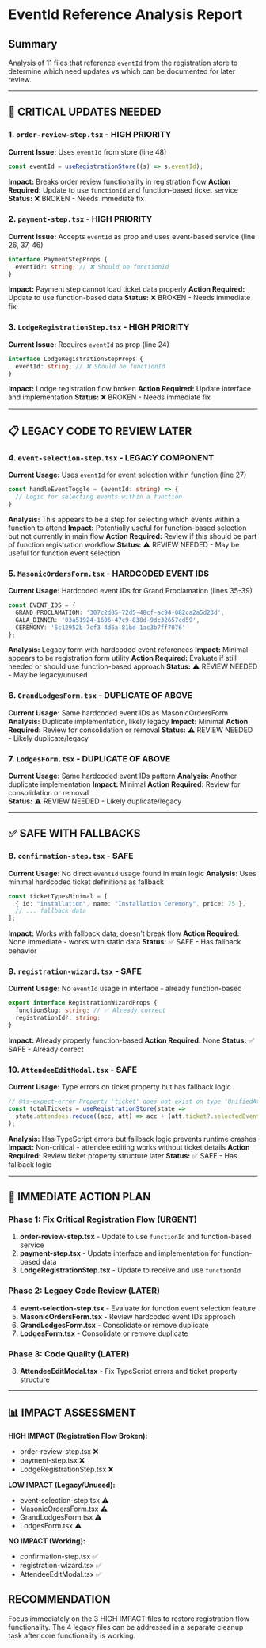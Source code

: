 # EventId Reference Analysis Report

## Summary
Analysis of 11 files that reference `eventId` from the registration store to determine which need updates vs which can be documented for later review.

---

## 🚨 CRITICAL UPDATES NEEDED

### 1. `order-review-step.tsx` - HIGH PRIORITY
**Current Issue:** Uses `eventId` from store (line 48)
```typescript
const eventId = useRegistrationStore((s) => s.eventId);
```
**Impact:** Breaks order review functionality in registration flow
**Action Required:** Update to use `functionId` and function-based ticket service
**Status:** ❌ BROKEN - Needs immediate fix

### 2. `payment-step.tsx` - HIGH PRIORITY  
**Current Issue:** Accepts `eventId` as prop and uses event-based service (line 26, 37, 46)
```typescript
interface PaymentStepProps {
  eventId?: string; // ❌ Should be functionId
}
```
**Impact:** Payment step cannot load ticket data properly
**Action Required:** Update to use function-based data
**Status:** ❌ BROKEN - Needs immediate fix

### 3. `LodgeRegistrationStep.tsx` - HIGH PRIORITY
**Current Issue:** Requires `eventId` as prop (line 24)
```typescript
interface LodgeRegistrationStepProps {
  eventId: string; // ❌ Should be functionId
}
```
**Impact:** Lodge registration flow broken
**Action Required:** Update interface and implementation
**Status:** ❌ BROKEN - Needs immediate fix

---

## 📋 LEGACY CODE TO REVIEW LATER

### 4. `event-selection-step.tsx` - LEGACY COMPONENT
**Current Usage:** Uses `eventId` for event selection within function (line 27)
```typescript
const handleEventToggle = (eventId: string) => {
  // Logic for selecting events within a function
}
```
**Analysis:** This appears to be a step for selecting which events within a function to attend
**Impact:** Potentially useful for function-based selection but not currently in main flow
**Action Required:** Review if this should be part of function registration workflow
**Status:** ⚠️ REVIEW NEEDED - May be useful for function event selection

### 5. `MasonicOrdersForm.tsx` - HARDCODED EVENT IDS
**Current Usage:** Hardcoded event IDs for Grand Proclamation (lines 35-39)
```typescript
const EVENT_IDS = {
  GRAND_PROCLAMATION: '307c2d85-72d5-48cf-ac94-082ca2a5d23d',
  GALA_DINNER: '03a51924-1606-47c9-838d-9dc32657cd59', 
  CEREMONY: '6c12952b-7cf3-4d6a-81bd-1ac3b7ff7076'
};
```
**Analysis:** Legacy form with hardcoded event references
**Impact:** Minimal - appears to be registration form utility
**Action Required:** Evaluate if still needed or should use function-based approach
**Status:** ⚠️ REVIEW NEEDED - May be legacy/unused

### 6. `GrandLodgesForm.tsx` - DUPLICATE OF ABOVE
**Current Usage:** Same hardcoded event IDs as MasonicOrdersForm
**Analysis:** Duplicate implementation, likely legacy
**Impact:** Minimal 
**Action Required:** Review for consolidation or removal
**Status:** ⚠️ REVIEW NEEDED - Likely duplicate/legacy

### 7. `LodgesForm.tsx` - DUPLICATE OF ABOVE  
**Current Usage:** Same hardcoded event IDs pattern
**Analysis:** Another duplicate implementation
**Impact:** Minimal
**Action Required:** Review for consolidation or removal  
**Status:** ⚠️ REVIEW NEEDED - Likely duplicate/legacy

---

## ✅ SAFE WITH FALLBACKS

### 8. `confirmation-step.tsx` - SAFE
**Current Usage:** No direct `eventId` usage found in main logic
**Analysis:** Uses minimal hardcoded ticket definitions as fallback
```typescript
const ticketTypesMinimal = [
  { id: "installation", name: "Installation Ceremony", price: 75 },
  // ... fallback data
];
```
**Impact:** Works with fallback data, doesn't break flow
**Action Required:** None immediate - works with static data
**Status:** ✅ SAFE - Has fallback behavior

### 9. `registration-wizard.tsx` - SAFE
**Current Usage:** No `eventId` usage in interface - already function-based
```typescript
export interface RegistrationWizardProps {
  functionSlug: string; // ✅ Already correct
  registrationId?: string;
}
```
**Impact:** Already properly function-based
**Action Required:** None
**Status:** ✅ SAFE - Already correct

### 10. `AttendeeEditModal.tsx` - SAFE  
**Current Usage:** Type errors on ticket property but has fallback logic
```typescript
// @ts-expect-error Property 'ticket' does not exist on type 'UnifiedAttendeeData'.
const totalTickets = useRegistrationStore(state => 
  state.attendees.reduce((acc, att) => acc + (att.ticket?.selectedEvents?.length || 0), 0)
);
```
**Analysis:** Has TypeScript errors but fallback logic prevents runtime crashes
**Impact:** Non-critical - attendee editing works without ticket details
**Action Required:** Review ticket property structure later
**Status:** ✅ SAFE - Has fallback logic

---

## 🎯 IMMEDIATE ACTION PLAN

### Phase 1: Fix Critical Registration Flow (URGENT)
1. **order-review-step.tsx** - Update to use `functionId` and function-based service
2. **payment-step.tsx** - Update interface and implementation for function-based data  
3. **LodgeRegistrationStep.tsx** - Update to receive and use `functionId`

### Phase 2: Legacy Code Review (LATER)
4. **event-selection-step.tsx** - Evaluate for function event selection feature
5. **MasonicOrdersForm.tsx** - Review hardcoded event IDs approach
6. **GrandLodgesForm.tsx** - Consolidate or remove duplicate
7. **LodgesForm.tsx** - Consolidate or remove duplicate

### Phase 3: Code Quality (LATER)  
8. **AttendeeEditModal.tsx** - Fix TypeScript errors and ticket property structure

---

## 📊 IMPACT ASSESSMENT

**HIGH IMPACT (Registration Flow Broken):**
- order-review-step.tsx ❌
- payment-step.tsx ❌ 
- LodgeRegistrationStep.tsx ❌

**LOW IMPACT (Legacy/Unused):**
- event-selection-step.tsx ⚠️
- MasonicOrdersForm.tsx ⚠️
- GrandLodgesForm.tsx ⚠️
- LodgesForm.tsx ⚠️

**NO IMPACT (Working):**
- confirmation-step.tsx ✅
- registration-wizard.tsx ✅
- AttendeeEditModal.tsx ✅

## RECOMMENDATION
Focus immediately on the 3 HIGH IMPACT files to restore registration flow functionality. The 4 legacy files can be addressed in a separate cleanup task after core functionality is working.